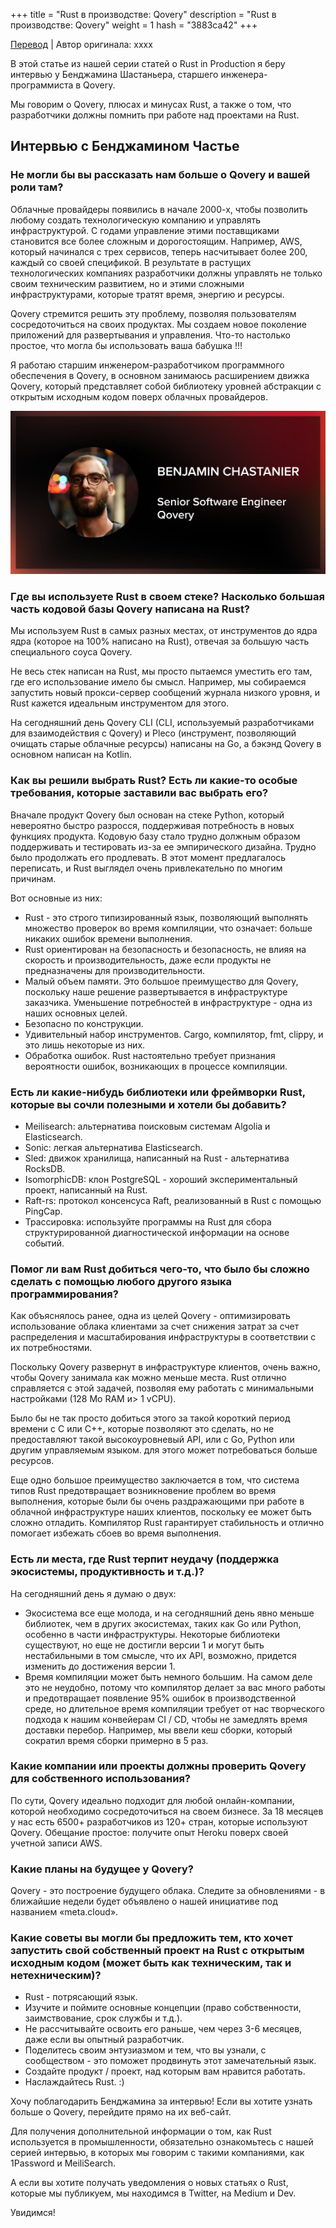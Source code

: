 +++
title = "Rust в производстве: Qovery"
description = "Rust в производстве: Qovery"
weight = 1
hash = "3883ca42"
+++

[Перевод](https://serokell.io/blog/rust-in-production-qovery) | Автор оригинала: xxxx

В этой статье из нашей серии статей о Rust in Production я беру интервью у Бенджамина Шастаньера, старшего инженера-программиста в Qovery.

Мы говорим о Qovery, плюсах и минусах Rust, а также о том, что разработчики должны помнить при работе над проектами на Rust.

## Интервью с Бенджамином Частье

### Не могли бы вы рассказать нам больше о Qovery и вашей роли там?

Облачные провайдеры появились в начале 2000-х, чтобы позволить любому создать технологическую компанию и управлять инфраструктурой. С годами управление этими поставщиками становится все более сложным и дорогостоящим. Например, AWS, который начинался с трех сервисов, теперь насчитывает более 200, каждый со своей спецификой. В результате в растущих технологических компаниях разработчики должны управлять не только своим техническим развитием, но и этими сложными инфраструктурами, которые тратят время, энергию и ресурсы.

Qovery стремится решить эту проблему, позволяя пользователям сосредоточиться на своих продуктах. Мы создаем новое поколение приложений для развертывания и управления. Что-то настолько простое, что могла бы использовать ваша бабушка !!!

Я работаю старшим инженером-разработчиком программного обеспечения в Qovery, в основном занимаюсь расширением движка Qovery, который представляет собой библиотеку уровней абстракции с открытым исходным кодом поверх облачных провайдеров.

![](/imgs/posts/3883ca42_01.jpg)

### Где вы используете Rust в своем стеке? Насколько большая часть кодовой базы Qovery написана на Rust?

Мы используем Rust в самых разных местах, от инструментов до ядра ядра (которое на 100% написано на Rust), отвечая за большую часть специального соуса Qovery.

Не весь стек написан на Rust, мы просто пытаемся уместить его там, где его использование имело бы смысл. Например, мы собираемся запустить новый прокси-сервер сообщений журнала низкого уровня, и Rust кажется идеальным инструментом для этого.

На сегодняшний день Qovery CLI (CLI, используемый разработчиками для взаимодействия с Qovery) и Pleco (инструмент, позволяющий очищать старые облачные ресурсы) написаны на Go, а бэкэнд Qovery в основном написан на Kotlin.

### Как вы решили выбрать Rust? Есть ли какие-то особые требования, которые заставили вас выбрать его?

Вначале продукт Qovery был основан на стеке Python, который невероятно быстро разросся, поддерживая потребность в новых функциях продукта. Кодовую базу стало трудно должным образом поддерживать и тестировать из-за ее эмпирического дизайна. Трудно было продолжать его продлевать. В этот момент предлагалось переписать, и Rust выглядел очень привлекательно по многим причинам.

Вот основные из них:

- Rust - это строго типизированный язык, позволяющий выполнять множество проверок во время компиляции, что означает: больше никаких ошибок времени выполнения.
- Rust ориентирован на безопасность и безопасность, не влияя на скорость и производительность, даже если продукты не предназначены для производительности.
- Малый объем памяти. Это большое преимущество для Qovery, поскольку наше решение развертывается в инфраструктуре заказчика. Уменьшение потребностей в инфраструктуре - одна из наших основных целей.
- Безопасно по конструкции.
- Удивительный набор инструментов. Cargo, компилятор, fmt, clippy, и это лишь некоторые из них.
- Обработка ошибок. Rust настоятельно требует признания вероятности ошибок, возникающих в процессе компиляции.

### Есть ли какие-нибудь библиотеки или фреймворки Rust, которые вы сочли полезными и хотели бы добавить?

- Meilisearch: альтернатива поисковым системам Algolia и Elasticsearch.
- Sonic: легкая альтернатива Elasticsearch.
- Sled: движок хранилища, написанный на Rust - альтернатива RocksDB.
- IsomorphicDB: клон PostgreSQL - хороший экспериментальный проект, написанный на Rust.
- Raft-rs: протокол консенсуса Raft, реализованный в Rust с помощью PingCap.
- Трассировка: используйте программы на Rust для сбора структурированной диагностической информации на основе событий.

### Помог ли вам Rust добиться чего-то, что было бы сложно сделать с помощью любого другого языка программирования?

Как объяснялось ранее, одна из целей Qovery - оптимизировать использование облака клиентами за счет снижения затрат за счет распределения и масштабирования инфраструктуры в соответствии с их потребностями.

Поскольку Qovery развернут в инфраструктуре клиентов, очень важно, чтобы Qovery занимала как можно меньше места. Rust отлично справляется с этой задачей, позволяя ему работать с минимальными настройками (128 Mo RAM и> 1 vCPU).

Было бы не так просто добиться этого за такой короткий период времени с C или C++, которые позволяют это сделать, но не предоставляют такой высокоуровневый API, или с Go, Python или другим управляемым языком. для этого может потребоваться больше ресурсов.

Еще одно большое преимущество заключается в том, что система типов Rust предотвращает возникновение проблем во время выполнения, которые были бы очень раздражающими при работе в облачной инфраструктуре наших клиентов, поскольку ее может быть сложно отладить. Компилятор Rust гарантирует стабильность и отлично помогает избежать сбоев во время выполнения. 

### Есть ли места, где Rust терпит неудачу (поддержка экосистемы, продуктивность и т.д.)?

На сегодняшний день я думаю о двух:

- Экосистема все еще молода, и на сегодняшний день явно меньше библиотек, чем в других экосистемах, таких как Go или Python, особенно в части инфраструктуры. Некоторые библиотеки существуют, но еще не достигли версии 1 и могут быть нестабильными в том смысле, что их API, возможно, придется изменить до достижения версии 1.
- Время компиляции может быть немного большим. На самом деле это не неудобно, потому что компилятор делает за вас много работы и предотвращает появление 95% ошибок в производственной среде, но длительное время компиляции требует от нас творческого подхода к нашим конвейерам CI / CD, чтобы не замедлять время доставки перебор. Например, мы ввели кеш сборки, который сократил время сборки примерно в 5 раз.

### Какие компании или проекты должны проверить Qovery для собственного использования?

По сути, Qovery идеально подходит для любой онлайн-компании, которой необходимо сосредоточиться на своем бизнесе. За 18 месяцев у нас есть 6500+ разработчиков из 120+ стран, которые используют Qovery. Обещание простое: получите опыт Heroku поверх своей учетной записи AWS.

### Какие планы на будущее у Qovery?

Qovery - это построение будущего облака. Следите за обновлениями - в ближайшие недели будет объявлено о нашей инициативе под названием «meta.cloud».

### Какие советы вы могли бы предложить тем, кто хочет запустить свой собственный проект на Rust с открытым исходным кодом (может быть как техническим, так и нетехническим)?

- Rust - потрясающий язык.
- Изучите и поймите основные концепции (право собственности, заимствование, срок службы и т.д.).
- Не рассчитывайте освоить его раньше, чем через 3-6 месяцев, даже если вы опытный разработчик.
- Поделитесь своим энтузиазмом и тем, что вы узнали, с сообществом - это поможет продвинуть этот замечательный язык.
- Создайте продукт / проект, над которым вам нравится работать.
- Наслаждайтесь Rust. :)

Хочу поблагодарить Бенджамина за интервью! Если вы хотите узнать больше о Qovery, перейдите прямо на их веб-сайт.

Для получения дополнительной информации о том, как Rust используется в промышленности, обязательно ознакомьтесь с нашей серией интервью, в которых мы говорим с такими компаниями, как 1Password и MeiliSearch.

А если вы хотите получать уведомления о новых статьях о Rust, которые мы публикуем, мы находимся в Twitter, на Medium и Dev.

Увидимся!
